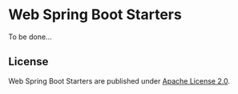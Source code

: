 # Web Spring Boot Starters

To be done...

## License
Web Spring Boot Starters are published under [Apache License 2.0](http://www.apache.org/licenses/LICENSE-2.0).